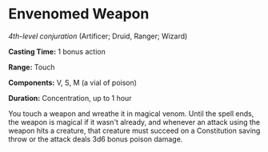 # Envenomed Weapon
*4th-level conjuration* (Artificer; Druid, Ranger; Wizard)

**Casting Time:** 1 bonus action

**Range:** Touch

**Components:** V, S, M (a vial of poison)

**Duration:** Concentration, up to 1 hour

You touch a weapon and wreathe it in magical venom. Until the spell ends, the weapon is magical if it wasn't already, and whenever an attack using the weapon hits a creature, that creature must succeed on a Constitution saving throw or the attack deals 3d6 bonus poison damage.
